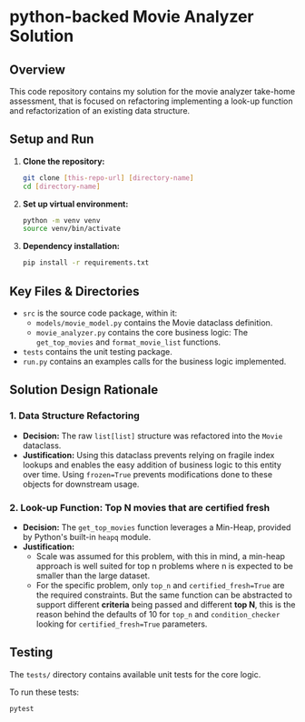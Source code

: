 # python-backed Movie Analyzer Solution

## Overview

This code repository contains my solution for the movie analyzer take-home assessment, that is focused on refactoring implementing a look-up function and refactorization of an existing data structure.

## Setup and Run

1. **Clone the repository:**
   ```bash
   git clone [this-repo-url] [directory-name]
   cd [directory-name]
   ```
2. **Set up virtual environment:**
   ```bash
   python -m venv venv
   source venv/bin/activate
   ```
3. **Dependency installation:**
   ```bash
   pip install -r requirements.txt
   ```

## Key Files & Directories

- `src` is the source code package, within it:
  - `models/movie_model.py` contains the Movie dataclass definition.
  - `movie_analyzer.py` contains the core business logic: The `get_top_movies` and `format_movie_list` functions.
- `tests` contains the unit testing package.
- `run.py` contains an examples calls for the business logic implemented.

## Solution Design Rationale

### 1. Data Structure Refactoring

- **Decision:** The raw `list[list]` structure was refactored into the `Movie` dataclass.
- **Justification:** Using this dataclass prevents relying on fragile index lookups and enables the easy addition of business logic to this entity over time. Using `frozen=True` prevents modifications done to these objects for downstream usage.

### 2. Look-up Function: Top N movies that are certified fresh

- **Decision:** The `get_top_movies` function leverages a Min-Heap, provided by Python's built-in `heapq` module.
- **Justification:**
  - Scale was assumed for this problem, with this in mind, a min-heap approach is well suited for top n problems where n is expected to be smaller than the large dataset.
  - For the specific problem, only `top_n` and `certified_fresh=True` are the required constraints. But the same function can be abstracted to support different **criteria** being passed and different **top N**, this is the reason behind the defaults of 10 for `top_n` and `condition_checker` looking for `certified_fresh=True` parameters.

## Testing

The `tests/` directory contains available unit tests for the core logic.

To run these tests:

```bash
pytest
```
